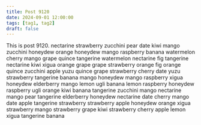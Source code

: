 ```yaml
---
title: Post 9120
date: 2024-09-01 12:00:00
tags: [tag1, tag2]
draft: false
---
```

This is post 9120.
nectarine
strawberry
zucchini
pear
date
kiwi
mango
zucchini
honeydew
orange
honeydew
mango
raspberry
banana
watermelon
cherry
mango
grape
quince
tangerine
watermelon
nectarine
fig
tangerine
nectarine
kiwi
xigua
orange
grape
grape
strawberry
orange
fig
orange
quince
zucchini
apple
yuzu
quince
grape
strawberry
cherry
date
yuzu
strawberry
tangerine
banana
mango
honeydew
mango
raspberry
xigua
honeydew
elderberry
mango
lemon
ugli
banana
lemon
raspberry
honeydew
raspberry
ugli
orange
kiwi
banana
tangerine
zucchini
mango
nectarine
mango
pear
tangerine
elderberry
honeydew
nectarine
date
cherry
mango
date
apple
tangerine
strawberry
strawberry
apple
honeydew
orange
xigua
strawberry
mango
strawberry
grape
kiwi
strawberry
cherry
apple
lemon
xigua
tangerine
banana
